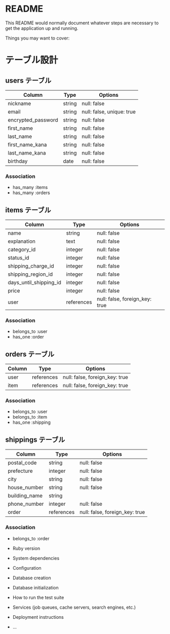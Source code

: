 # README

This README would normally document whatever steps are necessary to get the
application up and running.

Things you may want to cover:

# テーブル設計

## users テーブル

| Column             | Type   | Options                   |
| ------------------ | ------ | ------------------------- |
| nickname           | string | null: false               |
| email              | string | null: false, unique: true |
| encrypted_password | string | null: false               |
| first_name         | string | null: false               |
| last_name          | string | null: false               |
| first_name_kana    | string | null: false               |
| last_name_kana     | string | null: false               |
| birthday           | date   | null: false               |

### Association

- has_many :items
- has_many :orders

## items テーブル

| Column                 | Type       | Options                        |
| ---------------------- | ---------- | ------------------------------ |
| name                   | string     | null: false                    |
| explanation            | text       | null: false                    |
| category_id            | integer    | null: false                    |
| status_id              | integer    | null: false                    |
| shipping_charge_id     | integer    | null: false                    |
| shipping_region_id     | integer    | null: false                    |
| days_until_shipping_id | integer    | null: false                    |
| price                  | integer    | null: false                    |
| user                   | references | null: false, foreign_key: true |

### Association

- belongs_to :user
- has_one :order

## orders テーブル

| Column          | Type       | Options                        |
| --------------- | ---------- | ------------------------------ |
| user            | references | null: false, foreign_key: true |
| item            | references | null: false, foreign_key: true |

### Association

- belongs_to :user
- belongs_to :item
- has_one :shipping

## shippings テーブル

| Column           | Type       | Options                        |
| -----------------| ---------- | ------------------------------ |
| postal_code      | string     | null: false                    |
| prefecture       | integer    | null: false                    |
| city             | string     | null: false                    |
| house_number     | string     | null: false                    |
| building_name    | string     |                                |
| phone_number     | integer    | null: false                    |
| order            | references | null: false, foreign_key: true |

### Association

- belongs_to :order



* Ruby version

* System dependencies

* Configuration

* Database creation

* Database initialization

* How to run the test suite

* Services (job queues, cache servers, search engines, etc.)

* Deployment instructions

* ...
